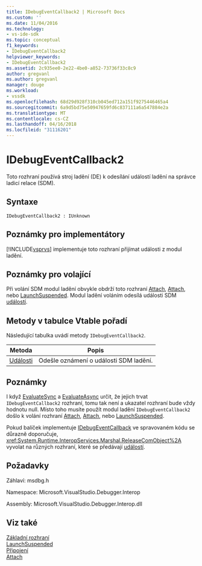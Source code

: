 ```yaml
---
title: IDebugEventCallback2 | Microsoft Docs
ms.custom: ''
ms.date: 11/04/2016
ms.technology:
- vs-ide-sdk
ms.topic: conceptual
f1_keywords:
- IDebugEventCallback2
helpviewer_keywords:
- IDebugEventCallback2
ms.assetid: 2c935ee0-2e22-4be0-a852-73736f33c8c9
author: gregvanl
ms.author: gregvanl
manager: douge
ms.workload:
- vssdk
ms.openlocfilehash: 68d29d928f310cb045ed712a151f9275446465a4
ms.sourcegitcommit: 6a9d5bd75e50947659fd6c837111a6a547884e2a
ms.translationtype: MT
ms.contentlocale: cs-CZ
ms.lasthandoff: 04/16/2018
ms.locfileid: "31116201"
---
```

# <a name="idebugeventcallback2"></a>IDebugEventCallback2
Toto rozhraní používá stroj ladění (DE) k odesílání událostí ladění na správce ladicí relace (SDM).  
  
## <a name="syntax"></a>Syntaxe  
  
```  
IDebugEventCallback2 : IUnknown  
```  
  
## <a name="notes-for-implementers"></a>Poznámky pro implementátory  
 [!INCLUDE[vsprvs](../../../code-quality/includes/vsprvs_md.md)] implementuje toto rozhraní přijímat události z modul ladění.  
  
## <a name="notes-for-callers"></a>Poznámky pro volající  
 Při volání SDM modul ladění obvykle obdrží toto rozhraní [Attach](../../../extensibility/debugger/reference/idebugprogram2-attach.md), [Attach](../../../extensibility/debugger/reference/idebugengine2-attach.md), nebo [LaunchSuspended](../../../extensibility/debugger/reference/idebugenginelaunch2-launchsuspended.md). Modul ladění voláním odesílá události SDM [událostí](../../../extensibility/debugger/reference/idebugeventcallback2-event.md).  
  
## <a name="methods-in-vtable-order"></a>Metody v tabulce Vtable pořadí  
 Následující tabulka uvádí metody `IDebugEventCallback2`.  
  
|Metoda|Popis|  
|------------|-----------------|  
|[Události](../../../extensibility/debugger/reference/idebugeventcallback2-event.md)|Odešle oznámení o události SDM ladění.|  
  
## <a name="remarks"></a>Poznámky  
 I když [EvaluateSync](../../../extensibility/debugger/reference/idebugexpression2-evaluatesync.md) a [EvaluateAsync](../../../extensibility/debugger/reference/idebugexpression2-evaluateasync.md) určit, že jejich trvat `IDebugEventCallback2` rozhraní, tomu tak není a ukazatel rozhraní bude vždy hodnotu null. Místo toho musíte použít modul ladění `IDebugEventCallback2` došlo k volání rozhraní [Attach](../../../extensibility/debugger/reference/idebugprogram2-attach.md), [Attach](../../../extensibility/debugger/reference/idebugengine2-attach.md), nebo [LaunchSuspended](../../../extensibility/debugger/reference/idebugenginelaunch2-launchsuspended.md).  
  
 Pokud balíček implementuje [IDebugEventCallback](../../../extensibility/debugger/reference/idebugeventcallback2.md) ve spravovaném kódu se důrazně doporučuje, <xref:System.Runtime.InteropServices.Marshal.ReleaseComObject%2A> vyvolat na různých rozhraní, které se předávají [událostí](../../../extensibility/debugger/reference/idebugeventcallback2-event.md).  
  
## <a name="requirements"></a>Požadavky  
 Záhlaví: msdbg.h  
  
 Namespace: Microsoft.VisualStudio.Debugger.Interop  
  
 Assembly: Microsoft.VisualStudio.Debugger.Interop.dll  
  
## <a name="see-also"></a>Viz také  
 [Základní rozhraní](../../../extensibility/debugger/reference/core-interfaces.md)   
 [LaunchSuspended](../../../extensibility/debugger/reference/idebugenginelaunch2-launchsuspended.md)   
 [Připojení](../../../extensibility/debugger/reference/idebugprogram2-attach.md)   
 [Attach](../../../extensibility/debugger/reference/idebugengine2-attach.md)